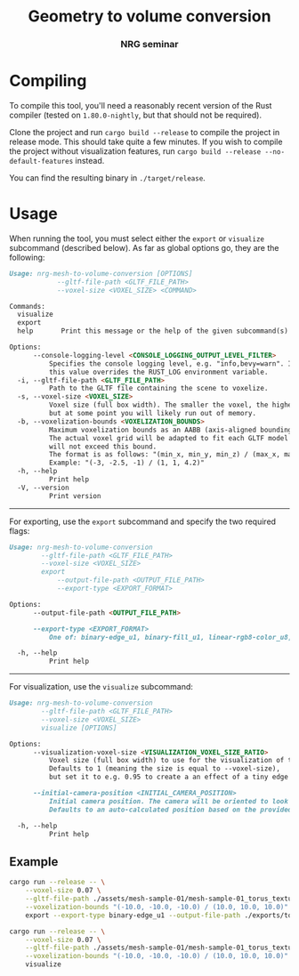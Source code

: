 <h1 align="center">Geometry to volume conversion</h1>
<h3 align="center">NRG seminar</h3>


# Compiling
To compile this tool, you'll need a reasonably recent version of the Rust compiler (tested on `1.80.0-nightly`, but that should not be required).

Clone the project and run `cargo build --release` to compile the project in release mode. This should take quite a few minutes.
If you wish to compile the project without visualization features, run `cargo build --release --no-default-features` instead.

You can find the resulting binary in `./target/release`.


# Usage
When running the tool, you must select either the `export` or `visualize` subcommand (described below).
As far as global options go, they are the following:

```md
Usage: nrg-mesh-to-volume-conversion [OPTIONS] 
            --gltf-file-path <GLTF_FILE_PATH> 
            --voxel-size <VOXEL_SIZE> <COMMAND>

Commands:
  visualize
  export
  help       Print this message or the help of the given subcommand(s)

Options:
      --console-logging-level <CONSOLE_LOGGING_OUTPUT_LEVEL_FILTER>
          Specifies the console logging level, e.g. "info,bevy=warn". If set, 
          this value overrides the RUST_LOG environment variable.
  -i, --gltf-file-path <GLTF_FILE_PATH>
          Path to the GLTF file containing the scene to voxelize.
  -s, --voxel-size <VOXEL_SIZE>
          Voxel size (full box width). The smaller the voxel, the higher the grid resolution, 
          but at some point you will likely run out of memory.
  -b, --voxelization-bounds <VOXELIZATION_BOUNDS>
          Maximum voxelization bounds as an AABB (axis-aligned bounding box) in world space. 
          The actual voxel grid will be adapted to fit each GLTF model individually, but 
          will not exceed this bound. 
          The format is as follows: "(min_x, min_y, min_z) / (max_x, max_y, max_z)". 
          Example: "(-3, -2.5, -1) / (1, 1, 4.2)"
  -h, --help
          Print help
  -V, --version
          Print version
```

---

For exporting, use the `export` subcommand and specify the two required flags:

```md
Usage: nrg-mesh-to-volume-conversion
        --gltf-file-path <GLTF_FILE_PATH> 
        --voxel-size <VOXEL_SIZE> 
        export 
            --output-file-path <OUTPUT_FILE_PATH>
            --export-type <EXPORT_FORMAT>

Options:
      --output-file-path <OUTPUT_FILE_PATH>

      --export-type <EXPORT_FORMAT>
          One of: binary-edge_u1, binary-fill_u1, linear-rgb8-color_u8, metallic-value_u8, roughness-value_u8.

  -h, --help
          Print help
```

---

For visualization, use the `visualize` subcommand:

```md
Usage: nrg-mesh-to-volume-conversion
        --gltf-file-path <GLTF_FILE_PATH>
        --voxel-size <VOXEL_SIZE>
        visualize [OPTIONS]

Options:
      --visualization-voxel-size <VISUALIZATION_VOXEL_SIZE_RATIO>
          Voxel size (full box width) to use for the visualization of the voxelized scene. 
          Defaults to 1 (meaning the size is equal to --voxel-size), 
          but set it to e.g. 0.95 to create a an effect of a tiny edge around each voxel.

      --initial-camera-position <INITIAL_CAMERA_POSITION>
          Initial camera position. The camera will be oriented to look towards the center of the scene. 
          Defaults to an auto-calculated position based on the provided scene.

  -h, --help
          Print help
```


## Example
```bash
cargo run --release -- \
    --voxel-size 0.07 \
    --gltf-file-path ./assets/mesh-sample-01/mesh-sample-01_torus_textured_v2.gltf \
    --voxelization-bounds "(-10.0, -10.0, -10.0) / (10.0, 10.0, 10.0)" \
    export --export-type binary-edge_u1 --output-file-path ./exports/torus-three

cargo run --release -- \
    --voxel-size 0.07 \
    --gltf-file-path ./assets/mesh-sample-01/mesh-sample-01_torus_textured_v2.gltf \
    --voxelization-bounds "(-10.0, -10.0, -10.0) / (10.0, 10.0, 10.0)" \
    visualize
```
